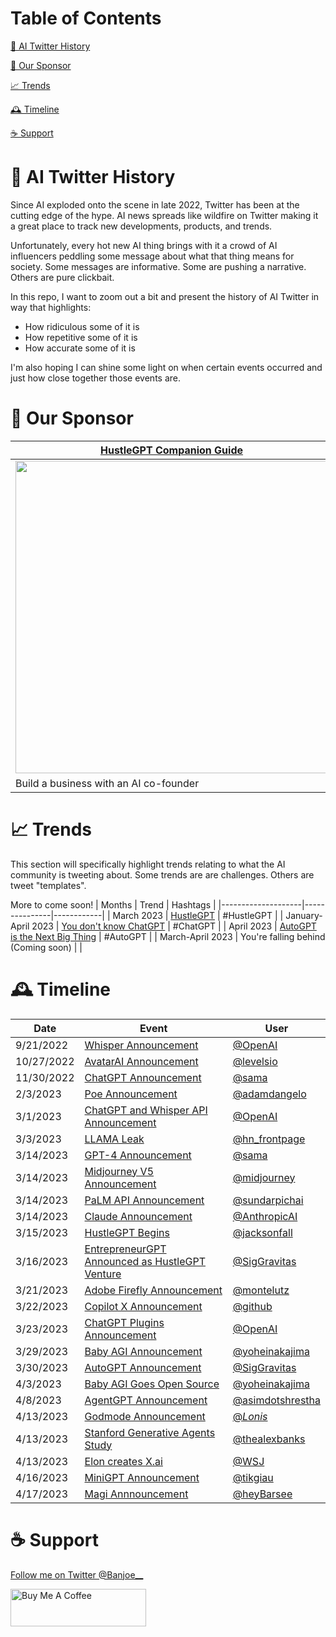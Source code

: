 # Table of Contents

[🤖️ AI Twitter History](#history)

[🤝 Our Sponsor](#sponsor)

[📈 Trends](#trends)

[🕰️ Timeline](#timeline)

[☕️ Support](#support)



# <a name="intro"></a>🤖 AI Twitter History
Since AI exploded onto the scene in late 2022, Twitter has been at the cutting edge of the hype. 
AI news spreads like wildfire on Twitter making it a great place to track new developments, products, and trends.

Unfortunately, every hot new AI thing brings with it a crowd of AI influencers peddling some message about what that thing
means for society. Some messages are informative. Some are pushing a narrative. Others are pure clickbait.

In this repo, I want to zoom out a bit and present the history of AI Twitter in way that
highlights:
- How ridiculous some of it is
- How repetitive some of it is
- How accurate some of it is

I'm also hoping I can shine some light on when certain events occurred and just how close together those events are.

# <a name="sponsor"></a>🤝 Our Sponsor

| [HustleGPT Companion Guide](https://chatcodetutor.gumroad.com/l/abqwfw)|
|----- |
|<a href="https://chatcodetutor.gumroad.com/l/abqwfw"><img src="https://public-files.gumroad.com/shi9wdznm0ms8wtz5d1utsz37tem" height="500"></a>|
| Build a business with an AI co-founder| 

# <a name="trends"></a>📈 Trends

This section will specifically highlight trends relating to what the AI community is tweeting about. Some trends are are challenges. Others are tweet "templates". 

More to come soon!
| Months             | Trend         | Hashtags   |
|--------------------|---------------|------------|
| March 2023         | [HustleGPT](https://github.com/jtmuller5/The-HustleGPT-Challenge) | #HustleGPT |
| January-April 2023 | [You don't know ChatGPT](https://github.com/jtmuller5/You-Dont-Know-ChatGPT/blob/main/trends/you-dont-know-chatgpt.md) | #ChatGPT |
| April 2023         | [AutoGPT is the Next Big Thing](https://github.com/jtmuller5/You-Dont-Know-ChatGPT/blob/main/trends/autogpt-is-the-next-big-thing.md) | #AutoGPT |
| March-April 2023         | You're falling behind (Coming soon) |  |

# <a name="timeline"></a>🕰️ Timeline

| Date       | Event                                                                       | User                              |
|------------|-----------------------------------------------------------------------------|-----------------------------------|
| 9/21/2022 | [Whisper Announcement](https://twitter.com/OpenAI/status/1572629923017400326) | [@OpenAI](https://twitter.com/OpenAI) |
| 10/27/2022 | [AvatarAI Announcement](https://twitter.com/levelsio/status/1585813757560700928) | [@levelsio](https://twitter.com/levelsio) |
| 11/30/2022 | [ChatGPT Announcement](https://twitter.com/sama/status/1598038815599661056) | [@sama](https://twitter.com/sama) |
| 2/3/2023 | [Poe Announcement](https://twitter.com/adamdangelo/status/1621544019930279936) | [@adamdangelo](https://twitter.com/adamdangelo) |
| 3/1/2023 | [ChatGPT and Whisper API Announcement](https://twitter.com/OpenAI/status/1630992406542970880) | [@OpenAI](https://twitter.com/OpenAI) |
| 3/3/2023 | [LLAMA Leak](https://twitter.com/hn_frontpage/status/1631619308664045570) | [@hn_frontpage](https://twitter.com/hn_frontpage) |
| 3/14/2023  | [GPT-4 Announcement](https://twitter.com/sama/status/1635687853324902401)   | [@sama](https://twitter.com/sama) |
| 3/14/2023  | [Midjourney V5 Announcement](https://twitter.com/midjourney/status/1636130389365497857)   | [@midjourney](https://twitter.com/midjourney) |
| 3/14/2023  | [PaLM API Announcement](https://twitter.com/sundarpichai/status/1635629680316547072)   | [@sundarpichai](https://twitter.com/sundarpichai) |
| 3/14/2023  | [Claude Announcement](https://twitter.com/AnthropicAI/status/1635679544521920512)   | [@AnthropicAI](https://twitter.com/AnthropicAI) |
| 3/15/2023  | [HustleGPT Begins](https://twitter.com/jacksonfall/status/1636107218859745286)   | [@jacksonfall](https://twitter.com/jacksonfall) |
| 3/16/2023  | [EntrepreneurGPT Announced as HustleGPT Venture](https://twitter.com/SigGravitas/status/1636293818080272385)   | [@SigGravitas](https://twitter.com/SigGravitas) |
| 3/21/2023  | [Adobe Firefly Announcement](https://twitter.com/montelutz/status/1638215263836569600)  | [@montelutz](https://twitter.com/montelutz) |
| 3/22/2023  | [Copilot X Announcement](https://twitter.com/github/status/1638541174611779584)  | [@github](https://twitter.com/github) |
| 3/23/2023 | [ChatGPT Plugins Announcement](https://twitter.com/OpenAI/status/1638952876281335813)| [@OpenAI](https://twitter.com/OpenAI)|
| 3/29/2023 | [Baby AGI Announcement](https://twitter.com/yoheinakajima/status/1640934493489070080)| [@yoheinakajima](https://twitter.com/yoheinakajima)|
| 3/30/2023  | [AutoGPT Announcement](https://twitter.com/SigGravitas/status/1641437094043332614) | [@SigGravitas](https://twitter.com/SigGravitas) |
| 4/3/2023  | [Baby AGI Goes Open Source](https://twitter.com/yoheinakajima/status/1642881722495954945) | [@yoheinakajima](https://twitter.com/yoheinakajima) |
| 4/8/2023  | [AgentGPT Announcement](https://twitter.com/asimdotshrestha/status/1644883727707959296) | [@asimdotshrestha](https://twitter.com/asimdotshrestha) |
| 4/13/2023  | [Godmode Announcement](https://twitter.com/_Lonis_/status/1646641412182536196) | [@_Lonis_](https://twitter.com/_Lonis_) |
| 4/13/2023  | [Stanford Generative Agents Study](https://twitter.com/thealexbanks/status/1646495660664057856) | [@thealexbanks](https://twitter.com/thealexbanks) |
| 4/13/2023 | [Elon creates X.ai](https://twitter.com/WSJ/status/1646993010373132288) | [@WSJ](https://twitter.com/WSJ)|
| 4/16/2023 | [MiniGPT Announcement](https://twitter.com/tikgiau/status/1647767975804452864) | [@tikgiau](https://twitter.com/tikgiau)|
| 4/17/2023 | [Magi Annnouncement](https://twitter.com/heyBarsee/status/1647857832501592064) | [@heyBarsee](https://twitter.com/heyBarsee)|



# <a name="support"></a>☕️ Support
 [Follow me on Twitter @Banjoe__](https://twitter.com/Banjoe__)
 
<a href="https://www.buymeacoffee.com/mullr" target="_blank"><img src="https://cdn.buymeacoffee.com/buttons/v2/default-yellow.png" alt="Buy Me A Coffee" style="height: 60px !important;width: 217px !important;" ></a>

